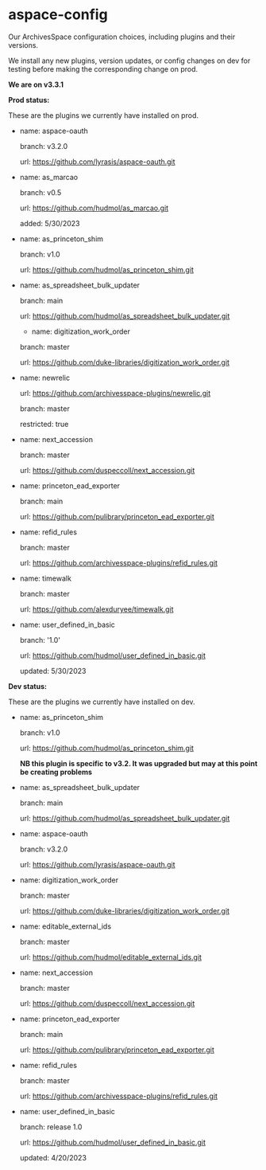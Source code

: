 # aspace-config
Our ArchivesSpace configuration choices, including plugins and their versions.

We install any new plugins, version updates, or config changes on dev for testing before making the corresponding change on prod.

**We are on v3.3.1**

**Prod status:**

These are the plugins we currently have installed on prod.


  - name: aspace-oauth
    
    branch: v3.2.0
    
    url: https://github.com/lyrasis/aspace-oauth.git
    
 - name: as_marcao
 
    branch: v0.5
    
    url: https://github.com/hudmol/as_marcao.git
    
    added: 5/30/2023
    
  - name: as_princeton_shim
    
    branch: v1.0
    
    url: https://github.com/hudmol/as_princeton_shim.git  
    
 - name: as_spreadsheet_bulk_updater
    
    branch: main
    
    url: https://github.com/hudmol/as_spreadsheet_bulk_updater.git
    
   - name: digitization_work_order
    
    branch: master
    
    url: https://github.com/duke-libraries/digitization_work_order.git
    
  - name: newrelic
    
    url: https://github.com/archivesspace-plugins/newrelic.git
    
    branch: master
    
    restricted: true
    
 - name: next_accession
    
    branch: master
    
    url: https://github.com/duspeccoll/next_accession.git

  - name: princeton_ead_exporter
    
    branch: main
    
    url: https://github.com/pulibrary/princeton_ead_exporter.git
    
  - name: refid_rules
    
    branch: master
    
    url: https://github.com/archivesspace-plugins/refid_rules.git
    
  - name: timewalk
    
    branch: master
    
    url: https://github.com/alexduryee/timewalk.git
    
  - name: user_defined_in_basic
    
    branch: '1.0'
    
    url: https://github.com/hudmol/user_defined_in_basic.git
    
    updated: 5/30/2023
  
**Dev status:**

These are the plugins we currently have installed on dev. 

- name: as_princeton_shim

  branch: v1.0
  
  url: https://github.com/hudmol/as_princeton_shim.git
  
  **NB this plugin is specific to v3.2. It was upgraded but may at this point be creating problems**
  
- name: as_spreadsheet_bulk_updater

  branch: main
  
  url: https://github.com/hudmol/as_spreadsheet_bulk_updater.git
  
- name: aspace-oauth

  branch: v3.2.0
  
  url: https://github.com/lyrasis/aspace-oauth.git
  
- name: digitization_work_order

  branch: master
  
  url: https://github.com/duke-libraries/digitization_work_order.git
  
- name: editable_external_ids

  branch: master
  
  url: https://github.com/hudmol/editable_external_ids.git
  
- name: next_accession

  branch: master
  
  url: https://github.com/duspeccoll/next_accession.git
  
- name: princeton_ead_exporter

  branch: main
  
  url: https://github.com/pulibrary/princeton_ead_exporter.git
  
- name: refid_rules

  branch: master
  
  url: https://github.com/archivesspace-plugins/refid_rules.git
  
- name: user_defined_in_basic

  branch: release 1.0
  
  url: https://github.com/hudmol/user_defined_in_basic.git
  
  updated: 4/20/2023
  

